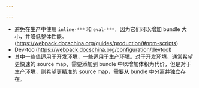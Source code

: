 ```yaml
---

---
```


* 避免在生产中使用 `inline-***` 和 `eval-***`，因为它们可以增加 bundle 大小，并降低整体性能。(https://webpack.docschina.org/guides/production/#npm-scripts)
* Dev-tool(https://webpack.docschina.org/configuration/devtool)
* 其中一些值适用于开发环境，一些适用于生产环境。对于开发环境，通常希望更快速的 source map，需要添加到 bundle 中以增加体积为代价，但是对于生产环境，则希望更精准的 source map，需要从 bundle 中分离并独立存在。